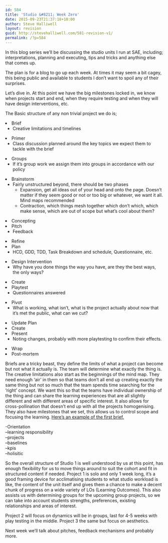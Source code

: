 ```yaml
---
id: 584
title: 'Studio &#8211; Week Zero'
date: 2015-09-23T21:37:18+10:00
author: Steve Halliwell
layout: revision
guid: http://stevehalliwell.com/581-revision-v1/
permalink: /?p=584
---
```

<p class="p1">
  In this blog series we&#8217;ll be discussing the studio units I run at SAE, including; interpretations, planning and executing, tips and tricks and anything else that comes up.
</p>

<p class="p1">
  The plan is for a blog to go up each week. At times it may seem a bit cagey, this being public and available to students I don’t want to spoil any of their surprises.
</p>

<p class="p1">
  Let’s dive in. At this point we have the big milestones locked in, we know when projects start and end, when they require testing and when they will have design interventions, etc.
</p>

<p class="p1">
  The Basic structure of any non trivial project we do is;
</p>

<li class="p1">
  Brief <ul>
    <li class="p1">
      Creative limitations and timelines
    </li>
  </ul>
</li>

<li class="p1">
  Primer <ul>
    <li class="p1">
      Class discussion planned around the key topics we expect them to tackle with the brief
    </li>
  </ul>
</li>

<li class="p1">
  Groups <ul>
    <li class="p1">
      If it&#8217;s group work we assign them into groups in accordance with our policy
    </li>
  </ul>
</li>

<li class="p1">
  Brainstorm <ul>
    <li class="p1">
      Fairly unstructured beyond, there should be two phases <ul>
        <li class="p1">
          Expansion, get all ideas out of your head and onto the page. Doesn&#8217;t matter if they seem good or not or too big or whatever, we want it all. Mind maps recommended
        </li>
        <li class="p1">
          Contraction, which things mesh together which don&#8217;t which, which make sense, which are out of scope but what&#8217;s cool about them?
        </li>
      </ul>
    </li>
  </ul>
</li>

<li class="p1">
  Concepting
</li>
<li class="p1">
  Pitch <ul>
    <li class="p1">
      Feedback
    </li>
  </ul>
</li>

<li class="p1">
  Refine
</li>
<li class="p1">
  Plan <ul>
    <li class="p1">
      HCD, GDD, TDD, Task Breakdown and schedule, Questionnaire, etc.
    </li>
  </ul>
</li>

<li class="p1">
  Design Intervention <ul>
    <li class="p1">
      Why have you done things the way you have, are they the best ways, the only ways?
    </li>
  </ul>
</li>

<li class="p1">
  Create
</li>
<li class="p1">
  Playtest <ul>
    <li class="p1">
      Questionnaires answered
    </li>
  </ul>
</li>

<li class="p1">
  Pivot <ul>
    <li class="p1">
      What is working, what isn&#8217;t, what is the project actually about now that it&#8217;s met the public, what can we cut?
    </li>
  </ul>
</li>

<li class="p1">
  Update Plan
</li>
<li class="p1">
  Create
</li>
<li class="p1">
  Present <ul>
    <li class="p1">
      Noting changes, probably with more playtesting to confirm their effects.
    </li>
  </ul>
</li>

<li class="p1">
  Wrap
</li>
<li class="p1">
  Post-mortem
</li>

Briefs are a tricky beast, they define the limits of what a project can become but not what it actually is. The team will determine what exactly the thing is. The creative limitations also start as the beginnings of the mind map. They need enough &#8216;air&#8217; in them so that teams don’t all end up creating exactly the same thing but not so much that the team spends time searching for the &#8216;right&#8217; concept. We want this so that the teams have individual ownership of the thing and can share the learning experiences that are all slightly different and with different areas of specific interest. It also allows for cross-pollination that doesn’t end up with all the projects homogenising. They also have milestones that we set, this allows us to control scope and focusing the learning. <a href="https://drive.google.com/open?id=1toaFkbK7p1UqWeYYNlUoEdeRW1J9pA4KdMBkDQ4kOcI" target="_blank">Here&#8217;s an example of the first brief.</a>

<p class="p1">
  -Orientation<br /> &#8211;learning responsibility<br /> &#8211;projects<br /> &#8211;baselines<br /> &#8211;kpis<br /> &#8211;holisitic
</p>

<p class="p1">
  So the overall structure of Studio 1 is well understood by us at this point, has enough flexibility for us to move things around to suit the cohort and fit in structured content if needed. Project 1 is solo and only 1 week long, it’s a good framing device for acclimatising students to what studio workload is like, the content of the unit itself and gives them a chance to make a decent chunk of progress on a wide variety of LOs (Learning Outcomes). This also assists us with determining groups for the upcoming group projects, so we can take into account students strengths, preferences, existing relationships and areas of interest.
</p>

<p class="p1">
  Project 2 will focus on dynamics will be in groups, last for 4-5 weeks with play testing in the middle. Project 3 the same but focus on aesthetics.
</p>

<p class="p1">
  Next week we&#8217;ll talk about pitches, feedback mechanisms and probably more.
</p>
